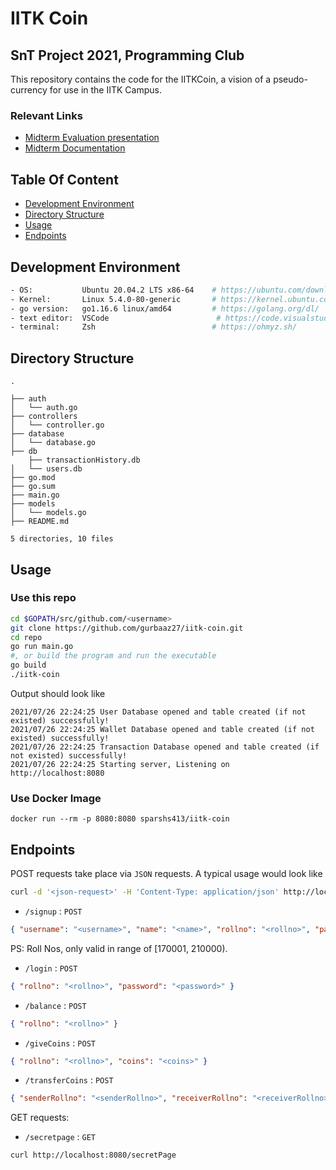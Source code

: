 # IITK Coin

## SnT Project 2021, Programming Club

This repository contains the code for the IITKCoin, a vision of a pseudo-currency for use in the IITK Campus.

### Relevant Links

-   [Midterm Evaluation presentation](https://docs.google.com/presentation/d/1kriN-7A3v1RlXUDL5NETX3roJKRMJInptkWofIxY8dg/edit?usp=sharing)
-   [Midterm Documentation](https://docs.google.com/document/d/1bvOWH4k0U-l2pQ1jLWIDzOkJ2wbHNW4jJw7tMWkUV6o/edit?usp=sharing)

## Table Of Content

-   [Development Environment](#development-environment)
-   [Directory Structure](#directory-structure)
-   [Usage](#usage)
-   [Endpoints](#endpoints)

## Development Environment

```bash
- OS:           Ubuntu 20.04.2 LTS x86-64    # https://ubuntu.com/download
- Kernel:       Linux 5.4.0-80-generic       # https://kernel.ubuntu.com/
- go version:   go1.16.6 linux/amd64         # https://golang.org/dl/
- text editor:  VSCode    	                  # https://code.visualstudio.com/download
- terminal:     Zsh                          # https://ohmyz.sh/

```

## Directory Structure

```
.

├── auth
│   └── auth.go
├── controllers
│   └── controller.go
├── database
│   └── database.go
├── db
    ├── transactionHistory.db
│   └── users.db
├── go.mod
├── go.sum
├── main.go
├── models
│   └── models.go
├── README.md

5 directories, 10 files
```

## Usage

### Use this repo

```bash
cd $GOPATH/src/github.com/<username>
git clone https://github.com/gurbaaz27/iitk-coin.git
cd repo
go run main.go
#, or build the program and run the executable
go build
./iitk-coin
```

Output should look like

```
2021/07/26 22:24:25 User Database opened and table created (if not existed) successfully!
2021/07/26 22:24:25 Wallet Database opened and table created (if not existed) successfully!
2021/07/26 22:24:25 Transaction Database opened and table created (if not existed) successfully!
2021/07/26 22:24:25 Starting server, Listening on http://localhost:8080
```

### Use Docker Image

```
docker run --rm -p 8080:8080 sparshs413/iitk-coin
```

## Endpoints

POST requests take place via `JSON` requests. A typical usage would look like

```bash
curl -d '<json-request>' -H 'Content-Type: application/json' http://localhost:8080/<endpoint>
```

-   `/signup` : `POST`

```json
{ "username": "<username>", "name": "<name>", "rollno": "<rollno>", "password": "<password>" }
```

PS: Roll Nos, only valid in range of [170001, 210000).

-   `/login` : `POST`

```json
{ "rollno": "<rollno>", "password": "<password>" }
```

-   `/balance` : `POST`

```json
{ "rollno": "<rollno>" }
```

-   `/giveCoins` : `POST`

```json
{ "rollno": "<rollno>", "coins": "<coins>" }
```

-   `/transferCoins` : `POST`

```json
{ "senderRollno": "<senderRollno>", "receiverRollno": "<receiverRollno>", "transferCoins": "<transferCoins>" }
```

GET requests:

-   `/secretpage` : `GET`

```bash
curl http://localhost:8080/secretPage
```
